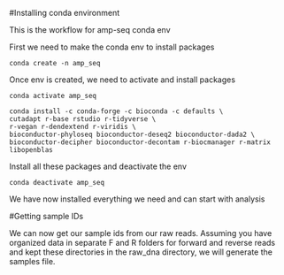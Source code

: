 #Installing conda environment

This is the workflow for amp-seq conda env

First we need to make the conda env to install packages

```
conda create -n amp_seq
```

Once env is created, we need to activate and install packages
```
conda activate amp_seq

conda install -c conda-forge -c bioconda -c defaults \
cutadapt r-base rstudio r-tidyverse \
r-vegan r-dendextend r-viridis \
bioconductor-phyloseq bioconductor-deseq2 bioconductor-dada2 \
bioconductor-decipher bioconductor-decontam r-biocmanager r-matrix libopenblas
```

Install all these packages and deactivate the env
```
conda deactivate amp_seq
```

We have now installed everything we need and can start with analysis

#Getting sample IDs

We can now get our sample ids from our raw reads.
Assuming you have organized data in separate F and R folders for forward and reverse reads and kept these directories in the raw_dna directory, we will generate the samples file.

```
